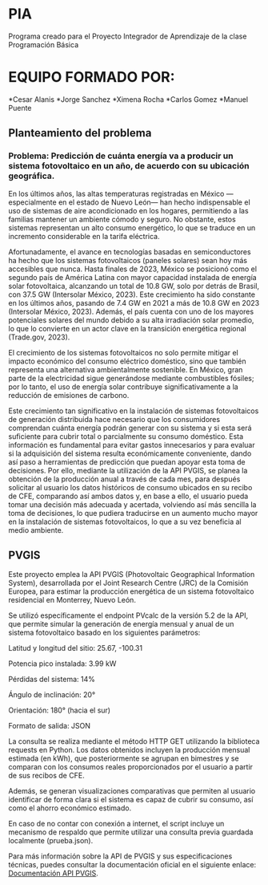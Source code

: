 # PIA
Programa creado para el Proyecto Integrador de Aprendizaje de la clase Programación Básica

# EQUIPO FORMADO POR:
*Cesar Alanis
*Jorge Sanchez
*Ximena Rocha
*Carlos Gomez
*Manuel Puente

## Planteamiento del problema

### Problema: Predicción de cuánta energía va a producir un sistema fotovoltaico en un año, de acuerdo con su ubicación geográfica.

En los últimos años, las altas temperaturas registradas en México —especialmente en el estado de Nuevo León— han hecho indispensable el uso de sistemas de aire acondicionado en los hogares, permitiendo a las familias mantener un ambiente cómodo y seguro. No obstante, estos sistemas representan un alto consumo energético, lo que se traduce en un incremento considerable en la tarifa eléctrica.

Afortunadamente, el avance en tecnologías basadas en semiconductores ha hecho que los sistemas fotovoltaicos (paneles solares) sean hoy más accesibles que nunca. Hasta finales de 2023, México se posicionó como el segundo país de América Latina con mayor capacidad instalada de energía solar fotovoltaica, alcanzando un total de 10.8 GW, solo por detrás de Brasil, con 37.5 GW (Intersolar México, 2023). Este crecimiento ha sido constante en los últimos años, pasando de 7.4 GW en 2021 a más de 10.8 GW en 2023 (Intersolar México, 2023). Además, el país cuenta con uno de los mayores potenciales solares del mundo debido a su alta irradiación solar promedio, lo que lo convierte en un actor clave en la transición energética regional (Trade.gov, 2023).

El crecimiento de los sistemas fotovoltaicos no solo permite mitigar el impacto económico del consumo eléctrico doméstico, sino que también representa una alternativa ambientalmente sostenible. En México, gran parte de la electricidad sigue generándose mediante combustibles fósiles; por lo tanto, el uso de energía solar contribuye significativamente a la reducción de emisiones de carbono.

Este crecimiento tan significativo en la instalación de sistemas fotovoltaicos de generación distribuida hace necesario que los consumidores comprendan cuánta energía podrán generar con su sistema y si esta será suficiente para cubrir total o parcialmente su consumo doméstico. Esta información es fundamental para evitar gastos innecesarios y para evaluar si la adquisición del sistema resulta económicamente conveniente, dando así paso a herramientas de predicción que puedan apoyar esta toma de decisiones. Por ello, mediante la utilización de la API PVGIS, se planea la obtención de la producción anual a través de cada mes, para después solicitar al usuario los datos históricos de consumo ubicados en su recibo de CFE, comparando así ambos datos y, en base a ello, el usuario pueda tomar una decisión más adecuada y acertada, volviendo así más sencilla la toma de decisiones, lo que pudiera traducirse en un aumento mucho mayor en la instalación de sistemas fotovoltaicos, lo que a su vez beneficia al medio ambiente.

## PVGIS

Este proyecto emplea la API PVGIS (Photovoltaic Geographical Information System), desarrollada por el Joint Research Centre (JRC) de la Comisión Europea, para estimar la producción energética de un sistema fotovoltaico residencial en Monterrey, Nuevo León.

Se utilizó específicamente el endpoint PVcalc de la versión 5.2 de la API, que permite simular la generación de energía mensual y anual de un sistema fotovoltaico basado en los siguientes parámetros:

Latitud y longitud del sitio: 25.67, -100.31

Potencia pico instalada: 3.99 kW

Pérdidas del sistema: 14%

Ángulo de inclinación: 20° 

Orientación: 180° (hacia el sur)

Formato de salida: JSON

La consulta se realiza mediante el método HTTP GET utilizando la biblioteca requests en Python. Los datos obtenidos incluyen la producción mensual estimada (en kWh), que posteriormente se agrupan en bimestres y se comparan con los consumos reales proporcionados por el usuario a partir de sus recibos de CFE.

Además, se generan visualizaciones comparativas que permiten al usuario identificar de forma clara si el sistema es capaz de cubrir su consumo, así como el ahorro económico estimado.

En caso de no contar con conexión a internet, el script incluye un mecanismo de respaldo que permite utilizar una consulta previa guardada localmente (prueba.json).

Para más información sobre la API de PVGIS y sus especificaciones técnicas, puedes consultar la documentación oficial en el siguiente enlace: [Documentación API PVGIS](https://joint-research-centre.ec.europa.eu/photovoltaic-geographical-information-system-pvgis/getting-started-pvgis/api-non-interactive-service_en).

